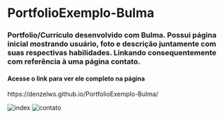 # PortfolioExemplo-Bulma

<h3>Portfolio/Currículo desenvolvido com Bulma. Possui página inicial mostrando usuário, foto e descrição juntamente com suas respectivas habilidades.
  Linkando consequentemente com referência à uma página contato. </h3>
  
  <h4>Acesse o link para ver ele completo na página</h4>
   https://denzelws.github.io/PortfolioExemplo-Bulma/

![index](https://user-images.githubusercontent.com/101350793/165870121-8f62a499-ae61-4a10-ac6c-4995da6a490b.png)
![contato](https://user-images.githubusercontent.com/101350793/165870129-0bace445-75a6-4d05-b318-7a7992d3d382.png)



